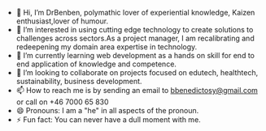 - 👋 Hi, I’m DrBenben, polymathic lover of experiential knowledge, Kaizen enthusiast,lover of humour. 
- 👀 I’m interested in using cutting edge technology to create solutions to challenges across sectors.As a project manager, I am recalibrating and redeepening my domain area expertise in technology.
- 🌱 I’m currently learning  web development as a hands on skill for end to end application of knowledge and competence. 
- 💞️ I’m looking to collaborate on projects focused on edutech, healthtech, sustainability, business development.
- 📫 How to reach me is by sending an email to bbenedictosy@gmail.com or call on +46 7000 65 830
- 😄 Pronouns: I am a "he" in all aspects of the pronoun. 
- ⚡ Fun fact: You can never have a dull moment with me.
<!---
GITDrBenben/GITDrBenben is a ✨ special ✨ repository because its `README.md` (this file) appears on your GitHub profile.
You can click the Preview link to take a look at your changes.
--->
